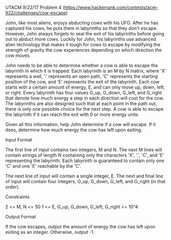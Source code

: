 UTACM 9/22/17 Problem 4
(https://www.hackerrank.com/contests/acm-922/challenges/cow-escape)

John, like most aliens, enjoys abducting cows with his UFO. After he has captured his cows, he puts them in labyrinths so that they don't escape. However, John always forgets to seal the exit of his labyrinths before going out to abduct more cows. Luckily for John, his labyrinths use advanced alien technology that makes it tough for cows to escape by modifying the strength of gravity the cow experiences depending on which direction the cow moves.

John needs to be able to determine whether a cow is able to escape the labyrinth in which it is trapped. Each labyrinth is an M by N matrix, where 'X' represents a wall, '.' represents an open path, 'C' represents the starting position of the cow, and 'E' represents the exit of the labyrinth. Each cow starts with a certain amount of energy, E, and can only move up, down, left, or right. Every labyrinth has four values G_up, G_down, G_left, and G_right that denote how much energy a step in each direction will cost for the cow. The labyrinths are also designed such that at each point in the path out, there is only one possible choice for the next step. A cow is able to escape the labyrinth if it can reach the exit with 0 or more energy units.

Given all this information, help John determine if a cow will escape. If it does, determine how much energy the cow has left upon exiting.

Input Format

The first line of input contains two integers, M and N. The next M lines will contain strings of length N containing only the characters 'X', '.', 'C', and 'E' representing the labyrinth. Each labyrinth is guaranteed to contain only one 'C' and one 'E' reachable by the 'C'.

The next line of input will contain a single integer, E. The next and final line of input will contain four integers, G_up, G_down, G_left, and G_right (in that order).

Constraints

2 <= M, N <= 50
1 <= E, G_up, G_down, G_left, G_right <= 10^4

Output Format

If the cow escapes, output the amount of energy the cow has left upon exiting as an integer. Otherwise, output -1.
